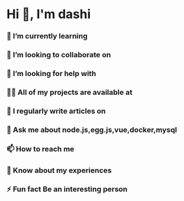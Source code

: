 # Hi 👋, I'm dashi

### 🌱 I’m currently learning 

### 👯 I’m looking to collaborate on 

### 🤝 I’m looking for help with 

### 👨‍💻 All of my projects are available at 

### 📝 I regularly write articles on 
### 💬 Ask me about node.js,egg.js,vue,docker,mysql

### 📫 How to reach me 

### 📄 Know about my experiences 

### ⚡ Fun fact Be an interesting person


